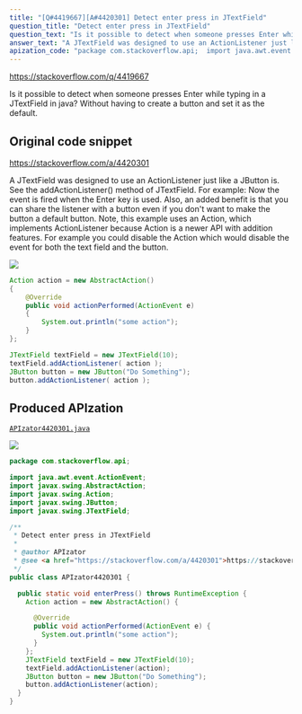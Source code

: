 ```yaml
---
title: "[Q#4419667][A#4420301] Detect enter press in JTextField"
question_title: "Detect enter press in JTextField"
question_text: "Is it possible to detect when someone presses Enter while typing in a JTextField in java? Without having to create a button and set it as the default."
answer_text: "A JTextField was designed to use an ActionListener just like a JButton is. See the addActionListener() method of JTextField. For example: Now the event is fired when the Enter key is used. Also, an added benefit is that you can share the listener with a button even if you don't want to make the button a default button. Note, this example uses an Action, which implements ActionListener because Action is a newer API with addition features. For example you could disable the Action which would disable the event for both the text field and the button."
apization_code: "package com.stackoverflow.api;  import java.awt.event.ActionEvent; import javax.swing.AbstractAction; import javax.swing.Action; import javax.swing.JButton; import javax.swing.JTextField;  /**  * Detect enter press in JTextField  *  * @author APIzator  * @see <a href=\"https://stackoverflow.com/a/4420301\">https://stackoverflow.com/a/4420301</a>  */ public class APIzator4420301 {    public static void enterPress() throws RuntimeException {     Action action = new AbstractAction() {        @Override       public void actionPerformed(ActionEvent e) {         System.out.println(\"some action\");       }     };     JTextField textField = new JTextField(10);     textField.addActionListener(action);     JButton button = new JButton(\"Do Something\");     button.addActionListener(action);   } }"
---
```


https://stackoverflow.com/q/4419667

Is it possible to detect when someone presses Enter while typing in a JTextField in java? Without having to create a button and set it as the default.



## Original code snippet

https://stackoverflow.com/a/4420301

A JTextField was designed to use an ActionListener just like a JButton is. See the addActionListener() method of JTextField.
For example:
Now the event is fired when the Enter key is used.
Also, an added benefit is that you can share the listener with a button even if you don&#x27;t want to make the button a default button.
Note, this example uses an Action, which implements ActionListener because Action is a newer API with addition features. For example you could disable the Action which would disable the event for both the text field and the button.

<div class="code-logo"><img src="/stackoverflow.png" /></div>

```java
Action action = new AbstractAction()
{
    @Override
    public void actionPerformed(ActionEvent e)
    {
        System.out.println("some action");
    }
};

JTextField textField = new JTextField(10);
textField.addActionListener( action );
JButton button = new JButton("Do Something");
button.addActionListener( action );
```

## Produced APIzation

[`APIzator4420301.java`](https://github.com/pasqualesalza/apization-temp-data/raw/master/search/APIzator4420301.java)

<div class="code-logo"><img src="/apizator.png" /></div>

```java
package com.stackoverflow.api;

import java.awt.event.ActionEvent;
import javax.swing.AbstractAction;
import javax.swing.Action;
import javax.swing.JButton;
import javax.swing.JTextField;

/**
 * Detect enter press in JTextField
 *
 * @author APIzator
 * @see <a href="https://stackoverflow.com/a/4420301">https://stackoverflow.com/a/4420301</a>
 */
public class APIzator4420301 {

  public static void enterPress() throws RuntimeException {
    Action action = new AbstractAction() {

      @Override
      public void actionPerformed(ActionEvent e) {
        System.out.println("some action");
      }
    };
    JTextField textField = new JTextField(10);
    textField.addActionListener(action);
    JButton button = new JButton("Do Something");
    button.addActionListener(action);
  }
}

```